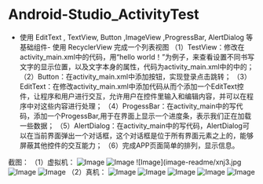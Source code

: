 # Android-Studio_ActivityTest
- 使用 EditText , TextView, Button ,ImageView ,ProgressBar, AlertDialog 等基础组件- 使用 RecyclerView 完成一个列表视图
（1）TestView：修改在activity_main.xml中的代码，用“hello world！”为例子，来查看设置不同书写文字的显示位置，以及文字本身的属性，代码为activity_main.xml中的<TextView/>中的；
（2）Button：在activity_main.xml中添加按钮，实现登录点击跳转；
（3）EditText：在修改activity_main.xml中添加代码从而个添加一个EditText控件，让程序和用户进行交互，允许用户在控件里输入和编辑内容，并可以在程序中对这些内容进行处理；
（4）ProgessBar：在activity_main中的写代码，添加一个ProgessBar,用于在界面上显示一个进度条，表示我们正在加载一些数据；
（5）AlertDialog：在activity_main中的写代码，AlertDialog可以在当前界面弹出一个对话框，这个对话框是位于所有界面元素之上的，能够屏蔽其他控件的交互能力；
（6）完成APP页面简单的排列，显示信息。

截图：
（1）虚拟机：
![Image](image-readme/xnj1.jpg)
![Image](image-readme/xnj2.jpg)
![Image](image-readme/xnj3.jpg
![Image](image-readme/xnj4.jpg)
![Image](image-readme/xnj5.jpg)
（2）真机：
![Image](image-readme/真机1.jpg)
![Image](image-readme/真机2.jpg)
![Image](image-readme/真机3.jpg)
![Image](image-readme/真机4.jpg)
![Image](image-readme/真机5.jpg)
